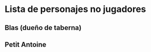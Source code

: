 Lista de personajes no jugadores 
=======================

Blas (dueño de taberna)
--------------

Petit Antoine
----------

